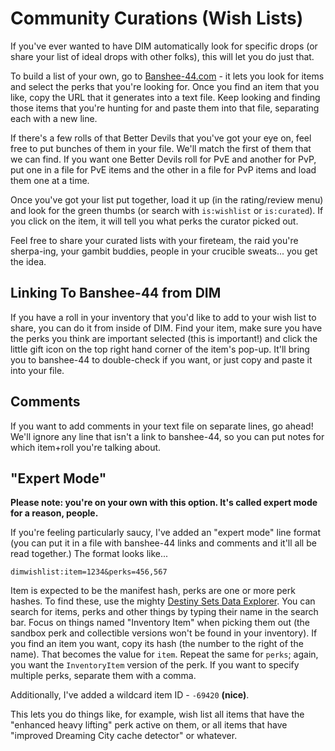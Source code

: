 Community Curations (Wish Lists)
================================

If you've ever wanted to have DIM automatically look for specific drops (or share your list of ideal drops with other folks), this will let you do just that.

To build a list of your own, go to [Banshee-44.com](https://banshee-44.com/) - it lets you look for items and select the perks that you're looking for. Once you find an item that you like, copy the URL that it generates into a text file. Keep looking and finding those items that you're hunting for and paste them into that file, separating each with a new line.

If there's a few rolls of that Better Devils that you've got your eye on, feel free to put bunches of them in your file. We'll match the first of them that we can find. If you want one Better Devils roll for PvE and another for PvP, put one in a file for PvE items and the other in a file for PvP items and load them one at a time.

Once you've got your list put together, load it up (in the rating/review menu) and look for the green thumbs (or search with `is:wishlist` or `is:curated`). If you click on the item, it will tell you what perks the curator picked out.

Feel free to share your curated lists with your fireteam, the raid you're sherpa-ing, your gambit buddies, people in your crucible sweats... you get the idea.

## Linking To Banshee-44 from DIM

If you have a roll in your inventory that you'd like to add to your wish list to share, you can do it from inside of DIM. Find your item, make sure you have the perks you think are important selected (this is important!) and click the little gift icon on the top right hand corner of the item's pop-up. It'll bring you to banshee-44 to double-check if you want, or just copy and paste it into your file.

## Comments

If you want to add comments in your text file on separate lines, go ahead! We'll ignore any line that isn't a link to banshee-44, so you can put notes for which item+roll you're talking about.

## "Expert Mode"

**Please note: you're on your own with this option. It's called expert mode for a reason, people.**

If you're feeling particularly saucy, I've added an "expert mode" line format (you can put it in a file with banshee-44 links and comments and it'll all be read together.) The format looks like...

`dimwishlist:item=1234&perks=456,567`

Item is expected to be the manifest hash, perks are one or more perk hashes. To find these, use the mighty [Destiny Sets Data Explorer](https://data.destinysets.com/). You can search for items, perks and other things by typing their name in the search bar. Focus on things named "Inventory Item" when picking them out (the sandbox perk and collectible versions won't be found in your inventory). If you find an item you want, copy its hash (the number to the right of the name). That becomes the value for `item`. Repeat the same for `perks`; again, you want the `InventoryItem` version of the perk. If you want to specify multiple perks, separate them with a comma.

Additionally, I've added a wildcard item ID - `-69420` **(nice)**.

This lets you do things like, for example, wish list all items that have the "enhanced heavy lifting" perk active on them, or all items that have "improved Dreaming City cache detector" or whatever.
